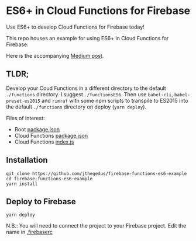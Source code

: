 # ES6+ in Cloud Functions for Firebase
Use ES6+ to develop Cloud Functions for Firebase today!

This repo houses an example for using ES6+ in Cloud Functions for Firebase.

Here is the accompanying [Medium post](https://medium.com/@jthegedus/es6-in-cloud-functions-for-firebase-959b35e31cb0).

## TLDR;
Develop your Coud Functions in a different directory to the default `./functions` directory. I suggest `./functionsES6`. Then use `babel-cli`, `babel-preset-es2015` and `rimraf` with some npm scripts to transpile to ES2015 into the default `./functions` directory on deploy (`yarn deploy`).

Files of interest:
*   Root [package.json](https://github.com/jthegedus/firebase-functions-es6-example/blob/master/package.json)
*   Cloud Functions [package.json](https://github.com/jthegedus/firebase-functions-es6-example/blob/master/functionsES6/package.json)
*   Cloud Functions [index.js](https://github.com/jthegedus/firebase-functions-es6-example/blob/master/functionsES6/index.js)

## Installation
```
git clone https://github.com/jthegedus/firebase-functions-es6-example
cd firebase-functions-es6-example
yarn install
```

## Deploy to Firebase
```
yarn deploy
```
N.B.: You will need to connect the project to your Firebase project. Edit the name in [.firebaserc](https://github.com/jthegedus/firebase-functions-es6-example/blob/master/.firebaserc)
